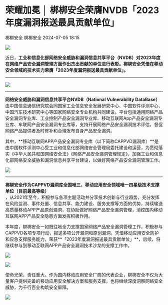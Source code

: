 #  荣耀加冕 │ 梆梆安全荣膺NVDB「2023年度漏洞报送最具贡献单位」   
梆梆安全  梆梆安全   2024-07-05 18:15  
  
![](https://mmbiz.qpic.cn/mmbiz_gif/YpfGdibD1mRlEhUENIEoRKT24icXeO3JJwibGtsO8Joic50gqlSvLmCHJreMjPSJ65ya8RqWGTpurGMxXM3xJN7faQ/640?wx_fmt=gif&wxfrom=5&wx_lazy=1&tp=webp "")  
  
近日，**工业和信息化部网络安全威胁和漏洞信息共享平台（NVDB）**对2023年度在网络产品安全漏洞管理方面作出杰出贡献的单位进行表彰。梆梆安全凭借在移动安全领域的技术实力荣膺**「2023年度漏洞报送最具贡献单位」。**  
  
****  
![](https://mmbiz.qpic.cn/mmbiz_png/YpfGdibD1mRliaRc9AKZpyM5GTYMsHV3e8mJ7L4hrrnmtPmzDAHIRUynRJyzsuuFosPOcnpoesvkskcOxj7oR5lQ/640?wx_fmt=png&from=appmsg "")  
  
****  
**网络安全威胁和漏洞信息共享平台NVDB（National Vulnerability DataBase）**  
由中国信息通信研究院会同国家工业信息安全发展研究中心、中国软件评测中心、中国汽车技术研究中心等国家网络安全专业机构共同建设。平台包括通用网络产品安全漏洞专业库、工业控制产品安全漏洞专业库、移动互联网App产品安全漏洞专业库、车联网产品安全漏洞专业库等，支持开展网络产品安全漏洞技术评估，督促网络产品提供者及时修补和合理发布自身产品安全漏洞。  
  
  
其中，**移动互联网APP产品安全漏洞专业库（以下简称CAPPVD漏洞库）**是由中国软件评测中心受工业和信息化部网络安全管理局委托建设和运营，为贯彻落实《中华人民共和国网络安全法》《网络产品安全漏洞管理规定》，加强工业和信息化部网络安全威胁和漏洞信息共享平台建设，以做好网络产品安全漏洞管理工作。  
  
  
![](https://mmbiz.qpic.cn/mmbiz_png/YpfGdibD1mRliaRc9AKZpyM5GTYMsHV3e8SibskXwaUSy8kPY6JZGOnNx1nichBicAwlSE6klubKwlEcMSRDQicLiaCCQ/640?wx_fmt=png&from=appmsg "")  
  
****  
**梆梆安全作为CAPPVD漏洞库全国唯三、移动应用安全领域唯一四星级技术支撑单位（目前最高等级）**  
，从2021年至今，积极参与各项主题活动并分享技术创新与行业趋势，充分发挥在风险监测、事件处置、信息共享、能力建设、服务支撑等方面的优势，持续输送高质量移动APP产品原创漏洞，在协助做好网络产品安全漏洞管理，消控国内移动互联网APP产品安全隐患方面发挥积极作用。  
  
  
本年度，梆梆安全一如既往地全力支撑国家网络产品安全漏洞管理工作，积极参与CAPPVD各项专项行动，报送多项公开漏洞和原创漏洞，凭借移动应用安全防护和应急支撑服务能力，荣获**「2023年度漏洞报送最具贡献单位」**，后续，将继续参与到移动互联网APP产品安全漏洞技术沙龙的支撑工作中。  
  
  
![](https://mmbiz.qpic.cn/mmbiz_jpg/YpfGdibD1mRliaRc9AKZpyM5GTYMsHV3e8pQPcIkEyN0bgpKjtD8v0CzcK3VVCmx8N4C0QfjTWbwIG6jIYZB46GQ/640?wx_fmt=jpeg&from=appmsg "")  
  
  
  
![](https://mmbiz.qpic.cn/mmbiz_jpg/YpfGdibD1mRliaRc9AKZpyM5GTYMsHV3e8O3pO49DMlKFAmY9C6qRwn24ltIgv4DqN0OaAkZ4ibg97eNhCHI80v3g/640?wx_fmt=jpeg&from=appmsg "")  
  
  
使命光荣，责任重大。作为国内移动应用安全厂商的代表企业，梆梆安全不仅为大量客户提供完备的移动应用安全解决方案和服务支撑，也将继续深度洞察网络安全威胁，为千行百业构筑安全屏障。  
  
  
![](https://mmbiz.qpic.cn/mmbiz_png/YpfGdibD1mRnDY5407c6UFGMlacqbuQrzVRU5sgjicTxqFdSDRLzgbfM5BibmVpNibL7Wlia0630UxgBIGaX18IJzqQ/640?wx_fmt=other&wxfrom=5&wx_lazy=1&wx_co=1&tp=webp "")  
  
  
